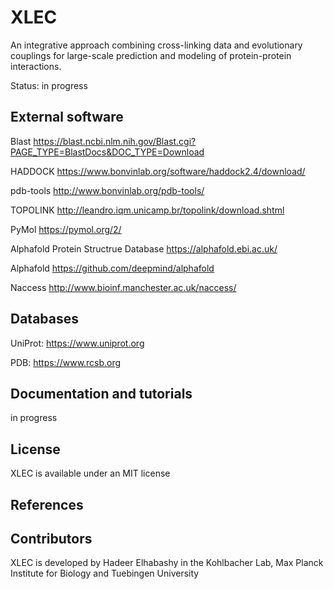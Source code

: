 # XLEC
An integrative approach combining cross-linking data and evolutionary couplings for large-scale prediction and modeling of protein-protein interactions. 

Status: in progress

## External software

Blast https://blast.ncbi.nlm.nih.gov/Blast.cgi?PAGE_TYPE=BlastDocs&DOC_TYPE=Download

HADDOCK https://www.bonvinlab.org/software/haddock2.4/download/

pdb-tools http://www.bonvinlab.org/pdb-tools/

TOPOLINK http://leandro.iqm.unicamp.br/topolink/download.shtml

PyMol https://pymol.org/2/

Alphafold Protein Structrue Database https://alphafold.ebi.ac.uk/

Alphafold https://github.com/deepmind/alphafold

Naccess http://www.bioinf.manchester.ac.uk/naccess/


## Databases
UniProt: https://www.uniprot.org

PDB: https://www.rcsb.org


## Documentation and tutorials
in progress

## License
XLEC is available under an MIT license 

## References

## Contributors
XLEC is developed by Hadeer Elhabashy in the Kohlbacher Lab, Max Planck Institute for Biology and Tuebingen University

